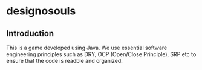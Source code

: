 # designosouls

## Introduction 
This is a game developed using Java. We use essential software engineering principles such as DRY, OCP (Open/Close Principle), SRP etc to ensure that the code is readble and organized. 


